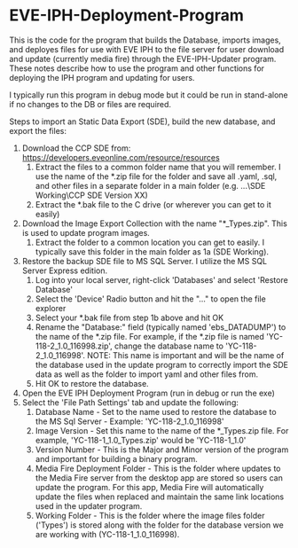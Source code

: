 # EVE-IPH-Deployment-Program

This is the code for the program that builds the Database, imports images,  and deployes files for use with EVE IPH to the file server for user download and update (currently media fire) through the EVE-IPH-Updater program. These notes describe how to use the program and other functions for deploying the IPH program and updating for users.

I typically run this program in debug mode but it could be run in stand-alone if no changes to the DB or files are required. 

Steps to import an Static Data Export (SDE), build the new database, and export the files:
1. Download the CCP SDE from: https://developers.eveonline.com/resource/resources 
    1. Extract the files to a common folder name that you will remember. I use the name of the *.zip file for the folder and save all .yaml, .sql, and other files in a separate folder in a main folder (e.g. ...\SDE Working\CCP SDE Version XX)
    2. Extract the *.bak file to the C drive (or wherever you can get to it easily)
2. Download the Image Export Collection with the name "*_Types.zip". This is used to update program images.
    1. Extract the folder to a common location you can get to easily. I typically save this folder in the main folder as 1a (SDE Working).
3. Restore the backup SDE file to MS SQL Server. I utilize the MS SQL Server Express edition. 
    1. Log into your local server, right-click 'Databases' and select 'Restore Database'
    2. Select the 'Device' Radio button and hit the "..." to open the file explorer
    3. Select your *.bak file from step 1b above and hit OK
    4. Rename the "Database:" field (typically named 'ebs_DATADUMP') to the name of the *.zip file. For example, if the *.zip file is named 'YC-118-2_1.0_116998.zip', change the database name to 'YC-118-2_1.0_116998'. NOTE: This name is important and will be the name of the database used in the update program to correctly import the SDE data as well as the folder to import yaml and other files from.
    5. Hit OK to restore the database.
4. Open the EVE IPH Deployment Program (run in debug or run the exe)
5. Select the 'File Path Settings' tab and update the following:
    1. Database Name - Set to the name used to restore the database to the MS Sql Server - Example: 'YC-118-2_1.0_116998'
    2. Image Version - Set this name to the name of the *_Types.zip file. For example, 'YC-118-1_1.0_Types.zip' would be 'YC-118-1_1.0'
    3. Version Number - This is the Major and Minor version of the program and important for building a binary program. 
    4. Media Fire Deployment Folder - This is the folder where updates to the Media Fire server from the desktop app are stored so users can update the program. For this app, Media Fire will automatically update the files when replaced and maintain the same link locations used in the updater program.
    5. Working Folder - This is the folder where the image files folder ('Types') is stored along with the folder for the database version we are working with (YC-118-1_1.0_116998). 
